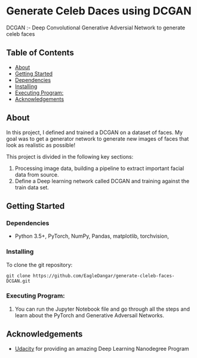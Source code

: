 # Generate Celeb Daces using DCGAN
DCGAN :- Deep Convolutional Generative Adversial Network to generate celeb faces

## Table of Contents
  - [About](#about)
  - [Getting Started](#getting-started)
  - [Dependencies](#dependencies)
  - [Installing](#installing)
  - [Executing Program:](#executing-program)
  - [Acknowledgements](#acknowledgements)

<a name="about"></a>
## About

In this project, I defined and trained a DCGAN on a dataset of faces. My goal was to get a generator network to generate new images of faces that look as realistic as possible!

This project is divided in the following key sections:

1. Processing image data, building a pipeline to extract important facial data from source.
2. Define a Deep learning network called DCGAN and training against the train data set.

<a name="getting_started"></a>
## Getting Started

<a name="dependencies"></a>
### Dependencies
* Python 3.5+, PyTorch, NumPy, Pandas, matplotlib, torchvision, 

<a name="installation"></a>
### Installing
To clone the git repository:
```
git clone https://github.com/EagleDangar/generate-cleleb-faces-DCGAN.git
```
<a name="execution"></a>
### Executing Program:
1. You can run the Jupyter Notebook file and go through all the steps and learn about the PyTorch and Generative Adversail Networks.


<a name="acknowledgement"></a>
## Acknowledgements

* [Udacity](https://www.udacity.com/) for providing an amazing Deep Learning Nanodegree Program